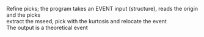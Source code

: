   Refine picks; the program takes an EVENT input (structure), reads the origin and the picks   
  extract the mseed, pick with the kurtosis and relocate the event   
  The output is a theoretical event    

